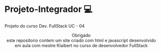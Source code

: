 # Projeto-Integrador 💻
 Projeto do curso Dev. FullStack
 UC - 04
 
 <p align="center">
    Obrigado <br>
    este repositorio contem um site criado com html e javascript desenvolvido em aula com mestre Klaibert no curso de desenvolvedor FullStack
  </p>
</p>
